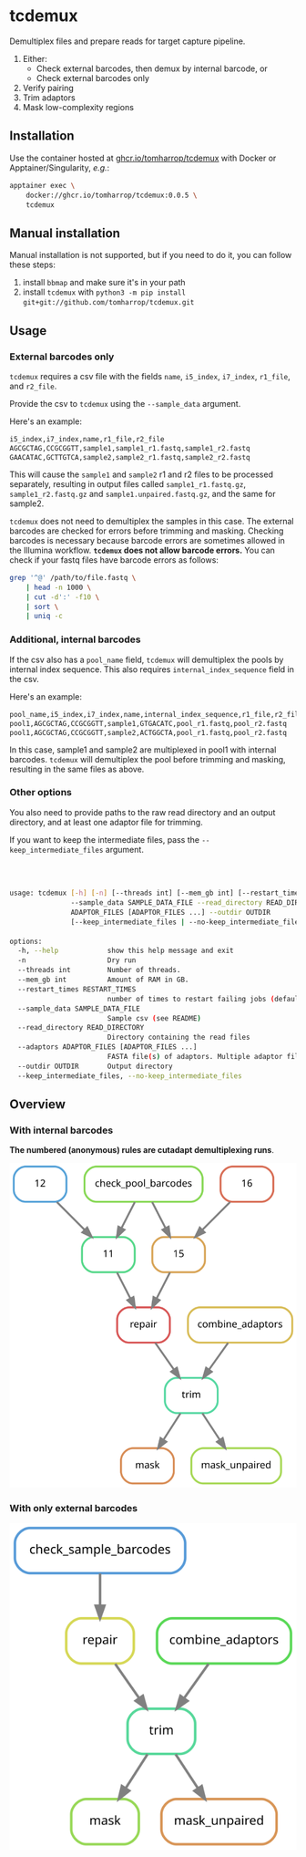 # tcdemux

Demultiplex files and prepare reads for target capture pipeline.

1. Either:
   - Check external barcodes, then demux by internal barcode, or
   - Check external barcodes only
3. Verify pairing
4. Trim adaptors
5. Mask low-complexity regions

## Installation

Use the container hosted at [ghcr.io/tomharrop/tcdemux](https://ghcr.io/tomharrop/tcdemux) with Docker or Apptainer/Singularity, *e.g.*:

```bash
apptainer exec \
    docker://ghcr.io/tomharrop/tcdemux:0.0.5 \
    tcdemux
```

## Manual installation

Manual installation is not supported, but if you need to do it, you can follow these steps:

1. install `bbmap` and make sure it's in your path
2. install `tcdemux` with `python3 -m pip install git+git://github.com/tomharrop/tcdemux.git`

## Usage

### External barcodes only

`tcdemux` requires a csv file with the fields `name`, `i5_index`, `i7_index`, `r1_file`, and `r2_file`.

Provide the csv to `tcdemux` using the `--sample_data` argument.

Here's an example:

```csv
i5_index,i7_index,name,r1_file,r2_file
AGCGCTAG,CCGCGGTT,sample1,sample1_r1.fastq,sample1_r2.fastq
GAACATAC,GCTTGTCA,sample2,sample2_r1.fastq,sample2_r2.fastq
```

This will cause the `sample1` and `sample2` r1 and r2 files to be processed separately, resulting in output files called `sample1_r1.fastq.gz`, `sample1_r2.fastq.gz` and `sample1.unpaired.fastq.gz`, and the same for sample2.

`tcdemux` does not need to demultiplex the samples in this case.
The external barcodes are checked for errors before trimming and masking.
Checking barcodes is necessary because barcode errors are sometimes allowed in the Illumina workflow.
**`tcdemux` does not allow barcode errors.**
You can check if your fastq files have barcode errors as follows:

```bash
grep '^@' /path/to/file.fastq \
    | head -n 1000 \
    | cut -d':' -f10 \
    | sort \
    | uniq -c
```

### Additional, internal barcodes

If the csv also has a `pool_name` field, `tcdemux` will demultiplex the pools by internal index sequence.
This also requires `internal_index_sequence` field in the csv.

Here's an example:

```csv
pool_name,i5_index,i7_index,name,internal_index_sequence,r1_file,r2_file
pool1,AGCGCTAG,CCGCGGTT,sample1,GTGACATC,pool_r1.fastq,pool_r2.fastq
pool1,AGCGCTAG,CCGCGGTT,sample2,ACTGGCTA,pool_r1.fastq,pool_r2.fastq
```

In this case, sample1 and sample2 are multiplexed in pool1 with internal barcodes.
`tcdemux` will demultiplex the pool before trimming and masking, resulting in the same files as above.

### Other options

You also need to provide paths to the raw read directory and an output directory, and at least one adaptor file for trimming.

If you want to keep the intermediate files, pass the `--keep_intermediate_files` argument.

###  

```bash
usage: tcdemux [-h] [-n] [--threads int] [--mem_gb int] [--restart_times RESTART_TIMES]
               --sample_data SAMPLE_DATA_FILE --read_directory READ_DIRECTORY --adaptors
               ADAPTOR_FILES [ADAPTOR_FILES ...] --outdir OUTDIR
               [--keep_intermediate_files | --no-keep_intermediate_files]

options:
  -h, --help            show this help message and exit
  -n                    Dry run
  --threads int         Number of threads.
  --mem_gb int          Amount of RAM in GB.
  --restart_times RESTART_TIMES
                        number of times to restart failing jobs (default 0)
  --sample_data SAMPLE_DATA_FILE
                        Sample csv (see README)
  --read_directory READ_DIRECTORY
                        Directory containing the read files
  --adaptors ADAPTOR_FILES [ADAPTOR_FILES ...]
                        FASTA file(s) of adaptors. Multiple adaptor files can be used.
  --outdir OUTDIR       Output directory
  --keep_intermediate_files, --no-keep_intermediate_files
```

## Overview

### With internal barcodes

**The numbered (anonymous) rules are cutadapt demultiplexing runs**.

![Snakemake rulegraph](assets/graph.svg)

### With only external barcodes

![Snakemake rulegraph](assets/external_only_graph.svg)
